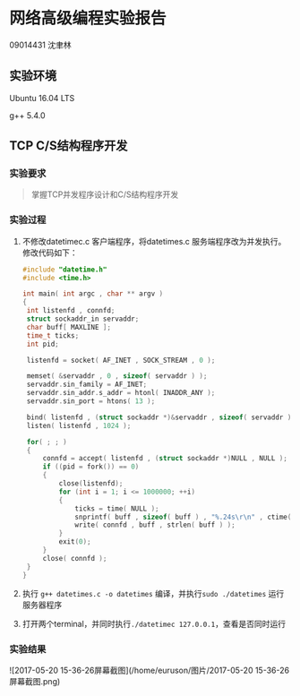 # 网络高级编程实验报告

09014431 沈聿林

## 实验环境

Ubuntu 16.04 LTS

g++ 5.4.0

## TCP C/S结构程序开发

### 实验要求

> 掌握TCP并发程序设计和C/S结构程序开发

### 实验过程

1. 不修改datetimec.c 客户端程序，将datetimes.c 服务端程序改为并发执行。修改代码如下：

   ```datetimes.c
   #include "datetime.h"
   #include <time.h>

   int main( int argc , char ** argv )
   {
   	int listenfd , connfd;
   	struct sockaddr_in servaddr;
   	char buff[ MAXLINE ];
   	time_t ticks;
   	int pid;

   	listenfd = socket( AF_INET , SOCK_STREAM , 0 );

   	memset( &servaddr , 0 , sizeof( servaddr ) );
   	servaddr.sin_family = AF_INET;
   	servaddr.sin_addr.s_addr = htonl( INADDR_ANY );
   	servaddr.sin_port = htons( 13 );

   	bind( listenfd , (struct sockaddr *)&servaddr , sizeof( servaddr ) );
   	listen( listenfd , 1024 );

   	for( ; ; )
   	{
   		connfd = accept( listenfd , (struct sockaddr *)NULL , NULL );
   		if ((pid = fork()) == 0)
   		{
   			close(listenfd);
   			for (int i = 1; i <= 1000000; ++i)
   			{
   				ticks = time( NULL );
   				snprintf( buff , sizeof( buff ) , "%.24s\r\n" , ctime( &ticks ) );
   				write( connfd , buff , strlen( buff ) );
   			}
   			exit(0);
   		}
   		close( connfd );
   	} 
   }
   ```

2.  执行 `g++ datetimes.c -o datetimes` 编译，并执行`sudo ./datetimes` 运行服务器程序

3.  打开两个terminal，并同时执行`./datetimec 127.0.0.1`，查看是否同时运行

### 实验结果

![2017-05-20 15-36-26屏幕截图](/home/euruson/图片/2017-05-20 15-36-26屏幕截图.png)